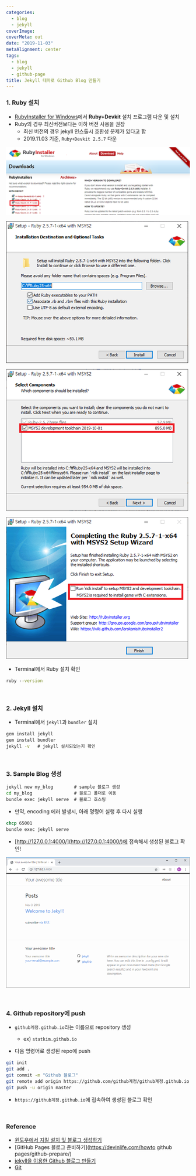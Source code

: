 ```yaml
---
categories:
  - blog
  - jekyll
coverImage: 
coverMeta: out
date: "2019-11-03"
metaAlignment: center
tags:
  - blog
  - jekyll
  - github-page
title: Jekyll 테마로 Github Blog 만들기
---
```



### 1. Ruby 설치

- [RubyInstaller for Windows](https://rubyinstaller.org/downloads/)에서 **Ruby+Devkit** 설치 프로그램 다운 및 설치
- Ruby의 경우 최신버전보다는 이하 버전 사용을 권장
  - 최신 버전의 경우 jekyll 인스톨시 호환성 문제가 있다고 함
  - 2019.11.03 기준, `Ruby+Devkit 2.5.7` 다운

![Ruby Install](https://github.com/statKim/TIL/blob/master/Git/images/blog_1.png?raw=true)

![Ruby Install](https://github.com/statKim/TIL/blob/master/Git/images/blog_3.png?raw=true)

![Ruby Install](https://github.com/statKim/TIL/blob/master/Git/images/blog_4.png?raw=true)

![Ruby Install](https://github.com/statKim/TIL/blob/master/Git/images/blog_5.png?raw=true)

- Terminal에서 Ruby 설치 확인

```cmd
ruby --version
```

<br>

### 2. Jekyll 설치

- Terminal에서 `jekyll`과 `bundler` 설치

```cmd
gem install jekyll
gem install bundler
jekyll -v   # jekyll 설치되었는지 확인
```

<br>

### 3. Sample Blog 생성

```cmd
jekyll new my_blog        # sample 블로그 생성
cd my_blog                # 블로그 폴더로 이동
bundle exec jekyll serve  # 블로그 호스팅
```

- 만약, encoding 에러 발생시, 아래 명령어 실행 후 다시 실행

```cmd
chcp 65001
bundle exec jekyll serve
```

- [http://127.0.0.1:4000/](http://127.0.0.1:4000/)에 접속해서 생성된 블로그 확인!

![Sample Blog](https://github.com/statKim/TIL/blob/master/Git/images/blog_2.png?raw=true)

<br>

### 4. Github repository에 push

- `github계정.github.io`라는 이름으로 repository 생성
  - ex) `statkim.github.io`

- 다음 명령어로 생성된 repo에 push

```bash
git init
git add .
git commit -m "Github 블로그"
git remote add origin https://github.com/github계정/github계정.github.io
git push -u origin master
```

- `https://github계정.github.io`에 접속하여 생성된 블로그 확인

<br>

### Reference

- [윈도우에서 지킬 설치 및 블로그 생성하기](https://shryu8902.github.io/_posts/2018-06-22-jekyll-on-windows/)
- [GitHub Pages 블로그 준비하기](https://devinlife.com/howto github pages/github-prepare/)
- [jekyll을 이용한 Github 블로그 만들기](http://labs.brandi.co.kr/2018/05/14/chunbs.html)
- [Git](https://jrcho.github.io/2018/01/20/Git.html)

